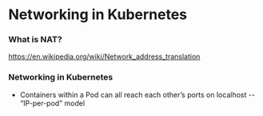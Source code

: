 # Networking in Kubernetes

### What is NAT?

<https://en.wikipedia.org/wiki/Network_address_translation>

### Networking in Kubernetes

- Containers within a Pod can all reach each other’s ports on localhost -- “IP-per-pod” model

